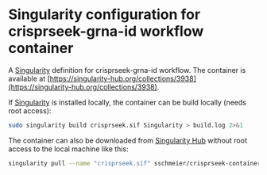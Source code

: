 # Singularity configuration for crisprseek-grna-id workflow container

A [Singularity](http://singularity.lbl.gov) definition for crisprseek-grna-id workflow. 
The container is available at [https://singularity-hub.org/collections/3938](https://singularity-hub.org/collections/3938).

If [Singularity](http://singularity.lbl.gov) is installed locally, the container can be build locally (needs root access):

```bash
sudo singularity build crisprseek.sif Singularity > build.log 2>&1
```

The container can also be downloaded from [Singularity Hub](https://www.singularity-hub.org/) without root access to the local machine like this:

```bash
singularity pull --name "crisprseek.sif" sschmeier/crisprseek-container
```

